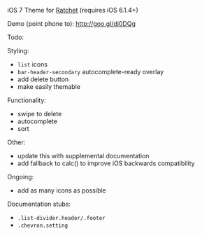 iOS 7 Theme for [Ratchet](https://github.com/maker/ratchet/) (requires iOS 6.1.4+)

Demo (point phone to): http://goo.gl/di0DQg

Todo:

Styling:
- `list` icons
- `bar-header-secondary` autocomplete-ready overlay
- add delete button
- make easily themable

Functionality:
- swipe to delete
- autocomplete
- sort

Other:
- update this with supplemental documentation
- add fallback to calc() to improve iOS backwards compatibility

Ongoing:
- add as many icons as possible

Documentation stubs:
- `.list-divider.header/.footer`
- `.chevron.setting`
